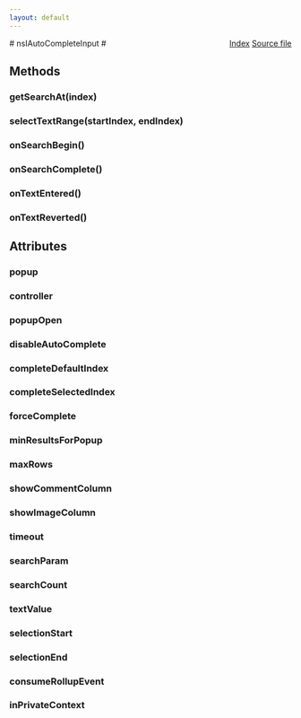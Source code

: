 ```yaml
---
layout: default
---
```

<div class='links' style='float:right'><a href="../index.html">Index</a>
<a href="http://dxr.mozilla.org/mozilla-central/source/toolkit/components/autocomplete/nsIAutoCompleteInput.idl">Source file</a>
</div>
# nsIAutoCompleteInput #

## Methods ##

### getSearchAt(index) ###

### selectTextRange(startIndex, endIndex) ###

### onSearchBegin() ###

### onSearchComplete() ###

### onTextEntered() ###

### onTextReverted() ###

## Attributes ##

### popup ###

### controller ###

### popupOpen ###

### disableAutoComplete ###

### completeDefaultIndex ###

### completeSelectedIndex ###

### forceComplete ###

### minResultsForPopup ###

### maxRows ###

### showCommentColumn ###

### showImageColumn ###

### timeout ###

### searchParam ###

### searchCount ###

### textValue ###

### selectionStart ###

### selectionEnd ###

### consumeRollupEvent ###

### inPrivateContext ###
